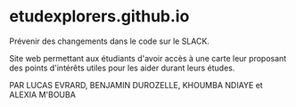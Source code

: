 # etudexplorers.github.io

Prévenir des changements dans le code sur le SLACK.


Site web permettant aux étudiants d'avoir accès à une carte leur proposant des points d'intérêts utiles pour les aider durant leurs études.

PAR LUCAS EVRARD, BENJAMIN DUROZELLE, KHOUMBA NDIAYE et ALEXIA M'BOUBA

